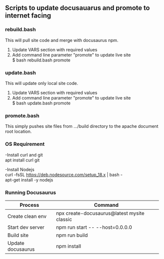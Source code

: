 ## Scripts to update docusauarus and promote to internet facing ##

### rebuild.bash ###
This will pull site code and merge with docusaurus npm.  
1. Update VARS section with required values
2. Add command line parameter "promote" to update live site  
    $ bash rebuild.bash promote

### update.bash ###
This will update only local site code.  
1. Update VARS section with required values
2. Add command line parameter "promote" to update live site  
    $ bash update.bash promote

### promote.bash ###
This simply pushes site files from .../build directory to the apache document root location.


### OS Requirement ###
-Install curl and git  
apt install curl git  

-Install Nodejs  
curl -fsSL https://deb.nodesource.com/setup_18.x | bash -  
apt-get install -y nodejs  

### Running Docusaurus ###

| Process | Command |
|---------|---------|
| Create clean env | npx create-docusaurus@latest mysite classic | 
| Start dev server | npm run start -- --host=0.0.0.0 |  
| Build site | npm run build |
| Update docusaurus | npm install |
